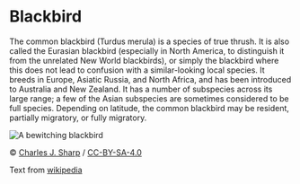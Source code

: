 # Blackbird

The common blackbird (Turdus merula) is a species of true thrush. It is also
called the Eurasian blackbird (especially in North America, to distinguish it
from the unrelated New World blackbirds), or simply the blackbird where this
does not lead to confusion with a similar-looking local species. It breeds in
Europe, Asiatic Russia, and North Africa, and has been introduced to Australia
and New Zealand. It has a number of subspecies across its large range; a few of
the Asian subspecies are sometimes considered to be full species. Depending on
latitude, the common blackbird may be resident, partially migratory, or fully
migratory.

![A bewitching blackbird](/img/blackbird.jpg "A bewitching blackbird")


© [Charles J. Sharp](https://www.wikidata.org/wiki/Q54800218)
/ [CC-BY-SA-4.0](https://creativecommons.org/licenses/by-sa/4.0/deed.en)

Text from [wikipedia](https://en.wikipedia.org/wiki/Common_blackbird)